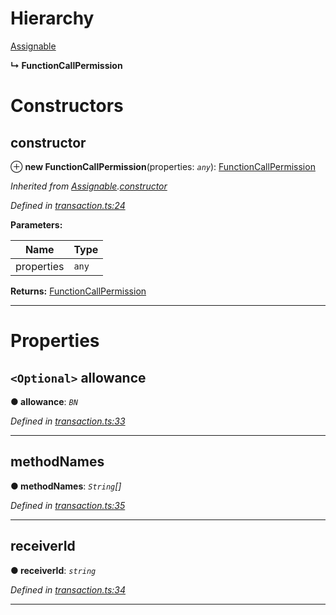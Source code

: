 

# Hierarchy

 [Assignable](_transaction_.assignable.md)

**↳ FunctionCallPermission**

# Constructors

<a id="constructor"></a>

##  constructor

⊕ **new FunctionCallPermission**(properties: *`any`*): [FunctionCallPermission](_transaction_.functioncallpermission.md)

*Inherited from [Assignable](_transaction_.assignable.md).[constructor](_transaction_.assignable.md#constructor)*

*Defined in [transaction.ts:24](https://github.com/nearprotocol/nearlib/blob/b1a6029/src.ts/transaction.ts#L24)*

**Parameters:**

| Name | Type |
| ------ | ------ |
| properties | `any` |

**Returns:** [FunctionCallPermission](_transaction_.functioncallpermission.md)

___

# Properties

<a id="allowance"></a>

## `<Optional>` allowance

**● allowance**: *`BN`*

*Defined in [transaction.ts:33](https://github.com/nearprotocol/nearlib/blob/b1a6029/src.ts/transaction.ts#L33)*

___
<a id="methodnames"></a>

##  methodNames

**● methodNames**: *`String`[]*

*Defined in [transaction.ts:35](https://github.com/nearprotocol/nearlib/blob/b1a6029/src.ts/transaction.ts#L35)*

___
<a id="receiverid"></a>

##  receiverId

**● receiverId**: *`string`*

*Defined in [transaction.ts:34](https://github.com/nearprotocol/nearlib/blob/b1a6029/src.ts/transaction.ts#L34)*

___

